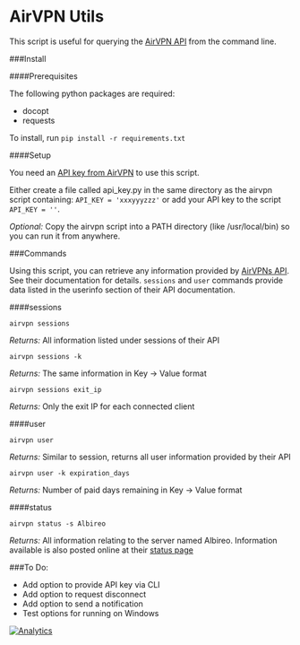 # AirVPN Utils

This script is useful for querying the [AirVPN API](https://airvpn.org/) from the command line.

###Install

####Prerequisites

The following python packages are required:

* docopt
* requests

To install, run `pip install -r requirements.txt`

####Setup

You need an [API key from AirVPN](https://airvpn.org/settings/) to use this script.

Either create a file called api_key.py in the same directory as the airvpn script containing: `API_KEY = 'xxxyyyzzz'` or add your API key to the script `API_KEY = ''`.

*Optional:* Copy the airvpn script into a PATH directory (like /usr/local/bin) so you can run it from anywhere.

###Commands

Using this script, you can retrieve any information provided by [AirVPNs API](https://airvpn.org/faq/api/). See their documentation for details.
`sessions` and `user` commands provide data listed in the userinfo section of their API documentation. 


####sessions

`airvpn sessions`

*Returns:* All information listed under sessions of their API

`airvpn sessions -k`

*Returns:* The same information in Key -> Value format

`airvpn sessions exit_ip`

*Returns:* Only the exit IP for each connected client


####user

`airvpn user`

*Returns:* Similar to session, returns all user information provided by their API

`airvpn user -k expiration_days`

*Returns:* Number of paid days remaining in Key -> Value format

####status

`airvpn status -s Albireo`

*Returns:* All information relating to the server named Albireo. Information available is
also posted online at their [status page](https://airvpn.org/status/)

###To Do:

* Add option to provide API key via CLI
* Add option to request disconnect
* Add option to send a notification
* Test options for running on Windows


[![Analytics](https://cjs-beacon.appspot.com/UA-10006093-3/github/cjsheets/airvpn-utils?pixel)](https://github.com/cjsheets/airvpn-utils)
